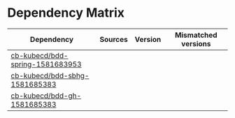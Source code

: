 # Dependency Matrix

Dependency | Sources | Version | Mismatched versions
---------- | ------- | ------- | -------------------
[cb-kubecd/bdd-spring-1581683953](https://github.com/cb-kubecd/bdd-spring-1581683953.git) |  | []() | 
[cb-kubecd/bdd-sbhg-1581685383](https://github.com/cb-kubecd/bdd-sbhg-1581685383.git) |  | []() | 
[cb-kubecd/bdd-gh-1581685383](https://github.com/cb-kubecd/bdd-gh-1581685383.git) |  | []() | 
